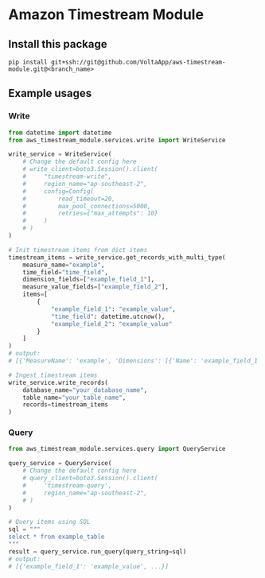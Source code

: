 # Amazon Timestream Module

## Install this package
```pip install git+ssh://git@github.com/VoltaApp/aws-timestream-module.git@<branch_name>```

## Example usages

### Write
```python
from datetime import datetime
from aws_timestream_module.services.write import WriteService

write_service = WriteService(
    # Change the default config here
    # write_client=boto3.Session().client(
    #     "timestream-write",
    #     region_name="ap-southeast-2",
    #     config=Config(
    #         read_timeout=20,
    #         max_pool_connections=5000,
    #         retries={"max_attempts": 10}
    #     )
    # )
)

# Init timestream items from dict items
timestream_items = write_service.get_records_with_multi_type(
    measure_name="example",
    time_field="time_field",
    dimension_fields=["example_field_1"],
    measure_value_fields=["example_field_2"],
    items=[
        {
            "example_field_1": "example_value",
            "time_field": datetime.utcnow(),
            "example_field_2": "example_value"
        }
    ]
)
# output:
# [{'MeasureName': 'example', 'Dimensions': [{'Name': 'example_field_1', 'Value': 'example_value'}], 'MeasureValueType': 'MULTI', 'Time': '1683237700176', 'MeasureValues': [{'Name': 'example_field_2', 'Value': 'example_value', 'Type': 'VARCHAR'}]}]

​# Ingest timestream items
write_service.write_records(
    database_name="your_database_name",
    table_name="your_table_name",
    records=timestream_items
)

```


### Query
```python
from aws_timestream_module.services.query import QueryService

query_service = QueryService(
    # Change the default config here
    # query_client=boto3.Session().client(
    #     'timestream-query',
    #     region_name="ap-southeast-2",
    # )
)

# Query items using SQL
sql = """
select * from example_table
"""
result = query_service.run_query(query_string=sql)
# output:
# [{'example_field_1': 'example_value', ...}]
```
